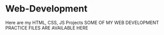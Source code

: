 # Web-Development
Here are my HTML, CSS, JS Projects
SOME OF MY WEB DEVELOPMENT PRACTICE FILES ARE AVAILABLE HERE
